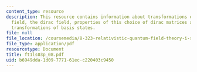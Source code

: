 ```yaml
---
content_type: resource
description: This resource contains information about transformations of the dirac
  field, the dirac field, properties of this choice of dirac matrices and lorentz
  transformations of basis states.
file: null
file_location: /coursemedia/8-323-relativistic-quantum-field-theory-i-spring-2008/b6949dda1d09777161ecc220403c9450_ft1ls03p_08.pdf
file_type: application/pdf
resourcetype: Document
title: ft1ls03p_08.pdf
uid: b6949dda-1d09-7771-61ec-c220403c9450
---
```

